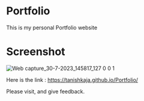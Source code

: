 # Portfolio
This is my personal Portfolio website

# Screenshot
![Web capture_30-7-2023_145817_127 0 0 1](https://github.com/tanishkaja/Portfolio/assets/94464640/6dacafa9-44ce-4e9b-9178-b99221b74734)

Here is the link : https://tanishkaja.github.io/Portfolio/

Please visit, and give feedback.

